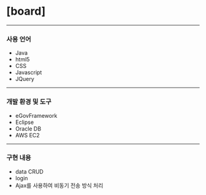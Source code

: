 # [board]
---
### 사용 언어
* Java
* html5
* CSS
* Javascript
* JQuery
---

### 개발 환경 및 도구
* eGovFramework
* Eclipse
* Oracle DB
* AWS EC2
---

### 구현 내용
* data CRUD
* login
* Ajax를 사용하여 비동기 전송 방식 처리

